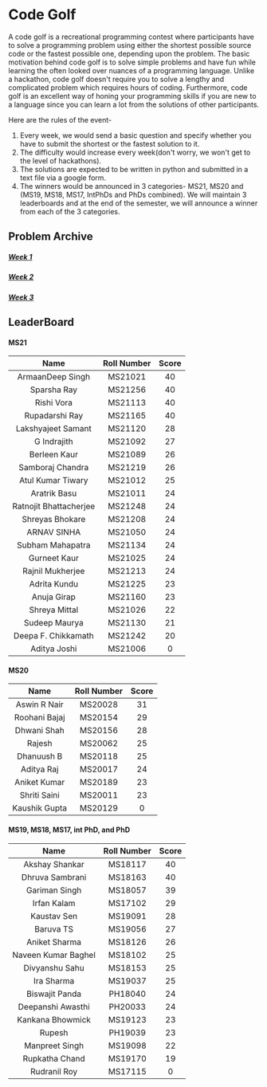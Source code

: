 # Code Golf
A code golf is a recreational programming contest where participants have to solve a programming problem using either the shortest possible source code or the fastest possible one, depending upon the problem. The basic motivation behind code golf is to solve simple problems and have fun while learning the often looked over nuances of a programming language. Unlike a hackathon, code golf doesn't require you to solve a lengthy and complicated problem which requires hours of coding. Furthermore, code golf is an excellent way of honing your programming skills if you are new to a language since you can learn a lot from the solutions of other participants.


Here are the rules of the event-

1. Every week, we would send a basic question and specify whether you have to submit the shortest or the fastest solution to it.
2. The difficulty would increase every week(don't worry, we won't get to the level of hackathons).
3. The solutions are expected to be written in python and submitted in a text file via a google form.
4. The winners would be announced in 3 categories- MS21, MS20 and (MS19, MS18, MS17, IntPhDs and PhDs combined). We will maintain 3 leaderboards and at the end of the semester, we will announce a winner from each of the 3 categories.

## Problem Archive
##### [Week 1](problems/week1.md)
##### [Week 2](problems/week2.md)
##### [Week 3](problems/week3.md)

## LeaderBoard

#### MS21

**Name**|**Roll Number**|**Score**
:-----:|:-----:|:-----:
ArmaanDeep Singh|MS21021|40
Sparsha Ray|MS21256|40
Rishi Vora|MS21113|40
Rupadarshi Ray|MS21165|40
Lakshyajeet Samant|MS21120|28
G Indrajith|MS21092|27
Berleen Kaur |MS21089|26
Samboraj Chandra|MS21219|26
Atul Kumar Tiwary|MS21012|25
Aratrik Basu|MS21011|24
Ratnojit Bhattacherjee|MS21248|24
Shreyas Bhokare |MS21208|24
ARNAV SINHA|MS21050|24
Subham Mahapatra|MS21134|24
Gurneet Kaur|MS21025|24
Rajnil Mukherjee|MS21213|24
Adrita Kundu|MS21225|23
Anuja Girap|MS21160|23
Shreya Mittal|MS21026|22
Sudeep Maurya|MS21130|21
Deepa F. Chikkamath|MS21242|20
Aditya Joshi|MS21006|0

#### MS20

**Name**|**Roll Number**|**Score**
:-----:|:-----:|:-----:
Aswin R Nair|MS20028|31
Roohani Bajaj|MS20154|29
Dhwani Shah|MS20156|28
Rajesh|MS20062|25
Dhanuush B|MS20118|25
Aditya Raj|MS20017|24
Aniket Kumar|MS20189|23
Shriti Saini|MS20011|23
Kaushik Gupta|MS20129|0

#### MS19, MS18, MS17, int PhD, and PhD

**Name**|**Roll Number**|**Score**
:-----:|:-----:|:-----:
Akshay Shankar|MS18117|40
Dhruva Sambrani|MS18163|40
Gariman Singh|MS18057|39
Irfan Kalam|MS17102|29
Kaustav Sen|MS19091|28
Baruva TS|MS19056|27
Aniket Sharma|MS18126|26
Naveen Kumar Baghel|MS18102|25
Divyanshu Sahu|MS18153|25
Ira Sharma|MS19037|25
Biswajit Panda|PH18040|24
Deepanshi Awasthi|PH20033|24
Kankana Bhowmick|MS19123|23
Rupesh|PH19039|23
Manpreet Singh|MS19098|22
Rupkatha Chand|MS19170|19
Rudranil Roy|MS17115|0

